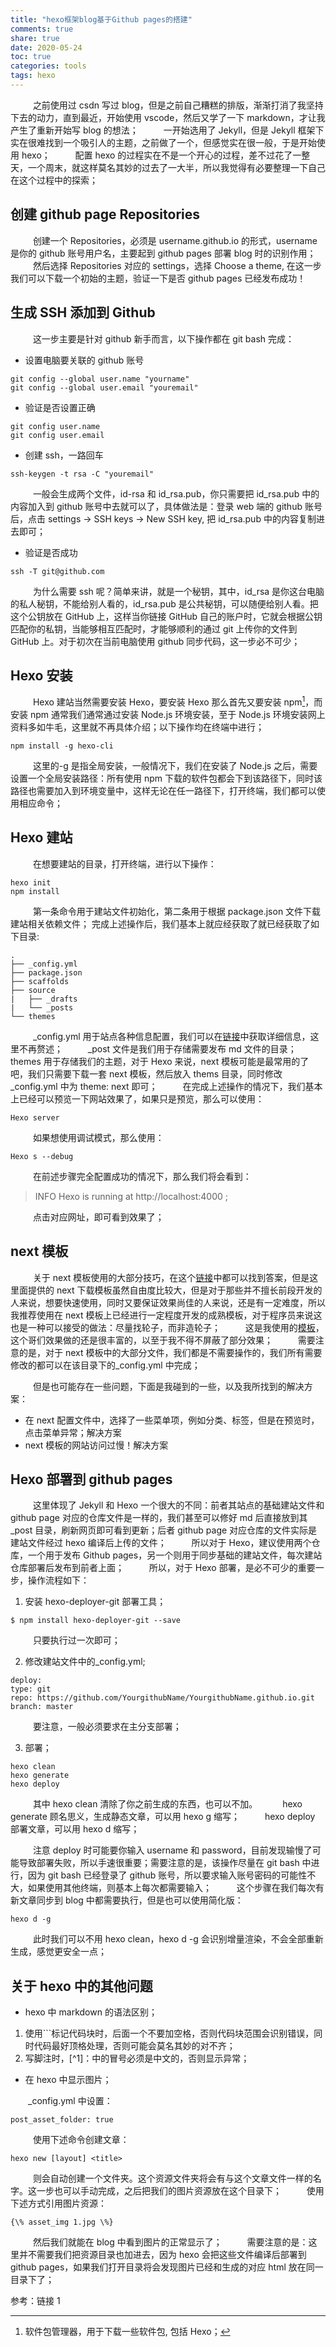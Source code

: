 ```yaml
---
title: "hexo框架blog基于Github pages的搭建"
comments: true
share: true
date: 2020-05-24
toc: true
categories: tools
tags: hexo
---
```


&emsp; &emsp; 之前使用过 csdn 写过 blog，但是之前自己糟糕的排版，渐渐打消了我坚持下去的动力，直到最近，开始使用 vscode，然后又学了一下 markdown，才让我产生了重新开始写 blog 的想法；
&emsp; &emsp; 一开始选用了 Jekyll，但是 Jekyll 框架下实在很难找到一个吸引人的主题，之前做了一个，但感觉实在很一般，于是开始使用 hexo；
&emsp; &emsp; 配置 hexo 的过程实在不是一个开心的过程，差不过花了一整天，一个周末，就这样莫名其妙的过去了一大半，所以我觉得有必要整理一下自己在这个过程中的探索；

## 创建 github page Repositories

&emsp; &emsp; 创建一个 Repositories，必须是 username.github.io 的形式，username 是你的 github 账号用户名，主要起到 github pages 部署 blog 时的识别作用；
&emsp; &emsp; 然后选择 Repositories 对应的 settings，选择 Choose a theme, 在这一步我们可以下载一个初始的主题，验证一下是否 github pages 已经发布成功！

## 生成 SSH 添加到 Github

&emsp; &emsp; 这一步主要是针对 github 新手而言，以下操作都在 git bash 完成：

- 设置电脑要关联的 github 账号

```
git config --global user.name "yourname"
git config --global user.email "youremail"
```

- 验证是否设置正确

```
git config user.name
git config user.email
```

- 创建 ssh，一路回车

```
ssh-keygen -t rsa -C "youremail"
```

&emsp; &emsp; 一般会生成两个文件，id-rsa 和 id_rsa.pub，你只需要把 id_rsa.pub 中的内容加入到 github 账号中去就可以了，具体做法是：登录 web 端的 github 账号后，点击 settings -> SSH keys -> New SSH key, 把 id_rsa.pub 中的内容复制进去即可；

- 验证是否成功

```
ssh -T git@github.com
```

&emsp; &emsp; 为什么需要 ssh 呢？简单来讲，就是一个秘钥，其中，id_rsa 是你这台电脑的私人秘钥，不能给别人看的，id_rsa.pub 是公共秘钥，可以随便给别人看。把这个公钥放在 GitHub 上，这样当你链接 GitHub 自己的账户时，它就会根据公钥匹配你的私钥，当能够相互匹配时，才能够顺利的通过 git 上传你的文件到 GitHub 上。对于初次在当前电脑使用 github 同步代码，这一步必不可少；

## Hexo 安装

&emsp; &emsp; Hexo 建站当然需要安装 Hexo，要安装 Hexo 那么首先又要安装 npm[^1]，而安装 npm 通常我们通常通过安装 Node.js 环境安装，至于 Node.js 环境安装网上资料多如牛毛，这里就不再具体介绍；以下操作均在终端中进行；

```
npm install -g hexo-cli
```

&emsp; &emsp; 这里的-g 是指全局安装，一般情况下，我们在安装了 Node.js 之后，需要设置一个全局安装路径：所有使用 npm 下载的软件包都会下到该路径下，同时该路径也需要加入到环境变量中，这样无论在任一路径下，打开终端，我们都可以使用相应命令；

## Hexo 建站

&emsp; &emsp; 在想要建站的目录，打开终端，进行以下操作：

```
hexo init
npm install
```

&emsp; &emsp; 第一条命令用于建站文件初始化，第二条用于根据 package.json 文件下载建站相关依赖文件；
完成上述操作后，我们基本上就应经获取了就已经获取了如下目录:

```
.
├── _config.yml
├── package.json
├── scaffolds
├── source
|   ├── _drafts
|   └── _posts
└── themes
```

&emsp; &emsp; \_config.yml 用于站点各种信息配置，我们可以在<a href="https://hexo.io/zh-cn/docs/configuration">链接</a>中获取详细信息，这里不再赘述；
&emsp; &emsp; \_post 文件是我们用于存储需要发布 md 文件的目录；
&emsp; &emsp; themes 用于存储我们的主题，对于 Hexo 来说，next 模板可能是最常用的了吧，我们只需要下载一套 next 模板，然后放入 thems 目录，同时修改\_config.yml 中为 theme: next 即可；
&emsp; &emsp; 在完成上述操作的情况下，我们基本上已经可以预览一下网站效果了，如果只是预览，那么可以使用：

```
Hexo server
```

&emsp; &emsp; 如果想使用调试模式，那么使用：

```
Hexo s --debug
```

&emsp; &emsp; 在前述步骤完全配置成功的情况下，那么我们将会看到：

> INFO Hexo is running at http://localhost:4000 ;

&emsp; &emsp; 点击对应网址，即可看到效果了；

## next 模板

&emsp; &emsp; 关于 next 模板使用的大部分技巧，在这个<a href="http://theme-next.iissnan.com/getting-started.html">链接</a>中都可以找到答案，但是这里面提供的 next 下载模板虽然自由度比较大，但是对于那些并不擅长前段开发的人来说，想要快速使用，同时又要保证效果尚佳的人来说，还是有一定难度，所以我推荐使用在 next 模板上已经进行一定程度开发的成熟模板，对于程序员来说这也是一种可以接受的做法：尽量找轮子，而非造轮子；
&emsp; &emsp; 这是我使用的<a href ="https://github.com/WordZzzz/hexo-next">模板</a>，这个哥们效果做的还是很丰富的，以至于我不得不屏蔽了部分效果；
&emsp; &emsp; 需要注意的是，对于 next 模板中的大部分文件，我们都是不需要操作的，我们所有需要修改的都可以在该目录下的\_config.yml 中完成；

&emsp; &emsp; 但是也可能存在一些问题，下面是我碰到的一些，以及我所找到的解决方案：

- 在 next 配置文件中，选择了一些菜单项，例如分类、标签，但是在预览时，点击菜单异常；<a herf = "https://blog.csdn.net/mqdxiaoxiao/article/details/93644533">解决方案</a>
- next 模板的网站访问过慢！<a herf = "https://www.jianshu.com/p/95a8a7f70457">解决方案</a>

## Hexo 部署到 github pages

&emsp; &emsp; 这里体现了 Jekyll 和 Hexo 一个很大的不同：前者其站点的基础建站文件和 github page 对应的仓库文件是一样的，我们甚至可以修好 md 后直接放到其\_post 目录，刷新网页即可看到更新；后者 github page 对应仓库的文件实际是建站文件经过 hexo 编译后上传的文件；
&emsp; &emsp; 所以对于 Hexo，建议使用两个仓库，一个用于发布 Github pages，另一个则用于同步基础的建站文件，每次建站仓库部署后发布到前者上面；
&emsp; &emsp; 所以，对于 Hexo 部署，是必不可少的重要一步，操作流程如下：

1. 安装 hexo-deployer-git 部署工具；

```
$ npm install hexo-deployer-git --save
```

&emsp; &emsp; 只要执行过一次即可；

2. 修改建站文件中的\_config.yml;

```
deploy:
type: git
repo: https://github.com/YourgithubName/YourgithubName.github.io.git
branch: master
```

&emsp; &emsp; 要注意，一般必须要求在主分支部署；

3. 部署；

```
hexo clean
hexo generate
hexo deploy
```

&emsp; &emsp; 其中 hexo clean 清除了你之前生成的东西，也可以不加。
&emsp; &emsp; hexo generate 顾名思义，生成静态文章，可以用 hexo g 缩写；
&emsp; &emsp; hexo deploy 部署文章，可以用 hexo d 缩写；

&emsp; &emsp; 注意 deploy 时可能要你输入 username 和 password，目前发现输慢了可能导致部署失败，所以手速很重要；需要注意的是，该操作尽量在 git bash 中进行，因为 git bash 已经登录了 github 账号，所以要求输入账号密码的可能性不大，如果使用其他终端，则基本上每次都需要输入；
&emsp; &emsp; 这个步骤在我们每次有新文章同步到 blog 中都需要执行，但是也可以使用简化版：

```
hexo d -g
```

&emsp; &emsp; 此时我们可以不用 hexo clean，hexo d -g 会识别增量渲染，不会全部重新生成，感觉更安全一点；

## 关于 hexo 中的其他问题

- hexo 中 markdown 的语法区别；

1. 使用```标记代码块时，后面一个不要加空格，否则代码块范围会识别错误，同时代码最好顶格处理，否则可能会莫名其妙的对不齐；
2. 写脚注时，\[^1]：中的冒号必须是中文的，否则显示异常；

- 在 hexo 中显示图片；

&emsp;&emsp;\_config.yml 中设置：

```
post_asset_folder: true
```

&emsp; &emsp; 使用下述命令创建文章：

```
hexo new [layout] <title>
```

&emsp; &emsp; 则会自动创建一个文件夹。这个资源文件夹将会有与这个文章文件一样的名字。这一步也可以手动完成，之后把我们的图片资源放在这个目录下；
&emsp; &emsp; 使用下述方式引用图片资源：

```
{\% asset_img 1.jpg \%}
```

&emsp; &emsp; 然后我们就能在 blog 中看到图片的正常显示了；
&emsp; &emsp; 需要注意的是：这里并不需要我们把资源目录也加进去，因为 hexo 会把这些文件编译后部署到 github pages，如果我们打开目录将会发现图片已经和生成的对应 html 放在同一目录下了；

参考：<a herf="https://blog.csdn.net/sinat_37781304/article/details/82729029">链接 1</a>

[^1]: 软件包管理器，用于下载一些软件包, 包括 Hexo；
